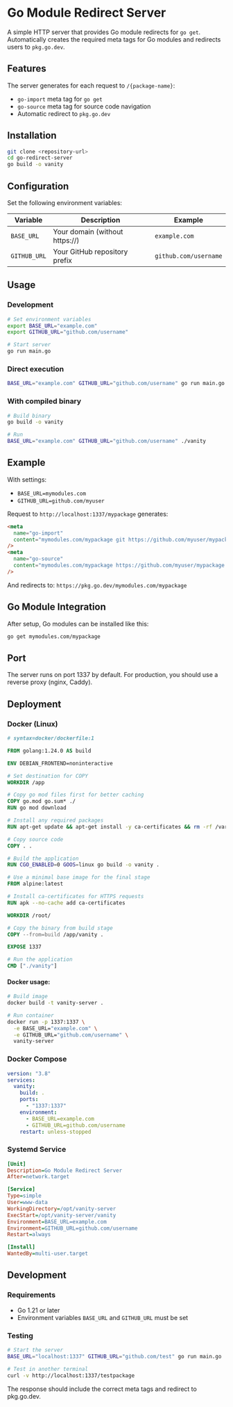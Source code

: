 # Go Module Redirect Server

A simple HTTP server that provides Go module redirects for `go get`. Automatically creates the required meta tags for Go modules and redirects users to `pkg.go.dev`.

## Features

The server generates for each request to `/{package-name}`:

- `go-import` meta tag for `go get`
- `go-source` meta tag for source code navigation
- Automatic redirect to `pkg.go.dev`

## Installation

```bash
git clone <repository-url>
cd go-redirect-server
go build -o vanity
```

## Configuration

Set the following environment variables:

| Variable     | Description                    | Example               |
| ------------ | ------------------------------ | --------------------- |
| `BASE_URL`   | Your domain (without https://) | `example.com`         |
| `GITHUB_URL` | Your GitHub repository prefix  | `github.com/username` |

## Usage

### Development

```bash
# Set environment variables
export BASE_URL="example.com"
export GITHUB_URL="github.com/username"

# Start server
go run main.go
```

### Direct execution

```bash
BASE_URL="example.com" GITHUB_URL="github.com/username" go run main.go
```

### With compiled binary

```bash
# Build binary
go build -o vanity

# Run
BASE_URL="example.com" GITHUB_URL="github.com/username" ./vanity
```

## Example

With settings:

- `BASE_URL=mymodules.com`
- `GITHUB_URL=github.com/myuser`

Request to `http://localhost:1337/mypackage` generates:

```html
<meta
  name="go-import"
  content="mymodules.com/mypackage git https://github.com/myuser/mypackage"
/>
<meta
  name="go-source"
  content="mymodules.com/mypackage https://github.com/myuser/mypackage https://github.com/myuser/mypackage/tree/master{/dir} https://github.com/myuser/mypackage/tree/master{/dir}/{file}#L{line}"
/>
```

And redirects to: `https://pkg.go.dev/mymodules.com/mypackage`

## Go Module Integration

After setup, Go modules can be installed like this:

```bash
go get mymodules.com/mypackage
```

## Port

The server runs on port 1337 by default. For production, you should use a reverse proxy (nginx, Caddy).

## Deployment

### Docker (Linux)

```dockerfile
# syntax=docker/dockerfile:1

FROM golang:1.24.0 AS build

ENV DEBIAN_FRONTEND=noninteractive

# Set destination for COPY
WORKDIR /app

# Copy go mod files first for better caching
COPY go.mod go.sum* ./
RUN go mod download

# Install any required packages
RUN apt-get update && apt-get install -y ca-certificates && rm -rf /var/lib/apt/lists/*

# Copy source code
COPY . .

# Build the application
RUN CGO_ENABLED=0 GOOS=linux go build -o vanity .

# Use a minimal base image for the final stage
FROM alpine:latest

# Install ca-certificates for HTTPS requests
RUN apk --no-cache add ca-certificates

WORKDIR /root/

# Copy the binary from build stage
COPY --from=build /app/vanity .

EXPOSE 1337

# Run the application
CMD ["./vanity"]
```

#### Docker usage:

```bash
# Build image
docker build -t vanity-server .

# Run container
docker run -p 1337:1337 \
  -e BASE_URL="example.com" \
  -e GITHUB_URL="github.com/username" \
  vanity-server
```

### Docker Compose

```yaml
version: "3.8"
services:
  vanity:
    build: .
    ports:
      - "1337:1337"
    environment:
      - BASE_URL=example.com
      - GITHUB_URL=github.com/username
    restart: unless-stopped
```

### Systemd Service

```ini
[Unit]
Description=Go Module Redirect Server
After=network.target

[Service]
Type=simple
User=www-data
WorkingDirectory=/opt/vanity-server
ExecStart=/opt/vanity-server/vanity
Environment=BASE_URL=example.com
Environment=GITHUB_URL=github.com/username
Restart=always

[Install]
WantedBy=multi-user.target
```

## Development

### Requirements

- Go 1.21 or later
- Environment variables `BASE_URL` and `GITHUB_URL` must be set

### Testing

```bash
# Start the server
BASE_URL="localhost:1337" GITHUB_URL="github.com/test" go run main.go

# Test in another terminal
curl -v http://localhost:1337/testpackage
```

The response should include the correct meta tags and redirect to pkg.go.dev.
